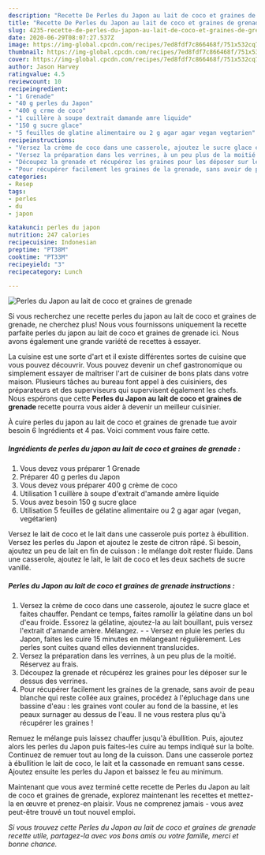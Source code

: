 ```yaml
---
description: "Recette De Perles du Japon au lait de coco et graines de grenade"
title: "Recette De Perles du Japon au lait de coco et graines de grenade"
slug: 4235-recette-de-perles-du-japon-au-lait-de-coco-et-graines-de-grenade
date: 2020-06-29T08:07:27.537Z
image: https://img-global.cpcdn.com/recipes/7ed8fdf7c866468f/751x532cq70/perles-du-japon-au-lait-de-coco-et-graines-de-grenade-photo-principale-de-la-recette.jpg
thumbnail: https://img-global.cpcdn.com/recipes/7ed8fdf7c866468f/751x532cq70/perles-du-japon-au-lait-de-coco-et-graines-de-grenade-photo-principale-de-la-recette.jpg
cover: https://img-global.cpcdn.com/recipes/7ed8fdf7c866468f/751x532cq70/perles-du-japon-au-lait-de-coco-et-graines-de-grenade-photo-principale-de-la-recette.jpg
author: Jason Harvey
ratingvalue: 4.5
reviewcount: 10
recipeingredient:
- "1 Grenade"
- "40 g perles du Japon"
- "400 g crme de coco"
- "1 cuillère à soupe dextrait damande amre liquide"
- "150 g sucre glace"
- "5 feuilles de glatine alimentaire ou 2 g agar agar vegan vegtarien"
recipeinstructions:
- "Versez la crème de coco dans une casserole, ajoutez le sucre glace et faites chauffer. Pendant ce temps, faites ramollir la gélatine dans un bol d&#39;eau froide. Essorez la gélatine, ajoutez-la au lait bouillant, puis versez l&#39;extrait d&#39;amande amère. Mélangez.  Versez en pluie les perles du Japon, faites les cuire 15 minutes en mélangeant régulièrement. Les perles sont cuites quand elles deviennent translucides."
- "Versez la préparation dans les verrines, à un peu plus de la moitié. Réservez au frais."
- "Découpez la grenade et récupérez les graines pour les déposer sur le dessus des verrines."
- "Pour récupérer facilement les graines de la grenade, sans avoir de peau blanche qui reste collée aux graines, procédez à l&#39;épluchage dans une bassine d&#39;eau : les graines vont couler au fond de la bassine, et les peaux surnager au dessus de l&#39;eau. Il ne vous restera plus qu&#39;à récupérer les graines !"
categories:
- Resep
tags:
- perles
- du
- japon

katakunci: perles du japon 
nutrition: 247 calories
recipecuisine: Indonesian
preptime: "PT38M"
cooktime: "PT33M"
recipeyield: "3"
recipecategory: Lunch

---
```



![Perles du Japon au lait de coco et graines de grenade](https://img-global.cpcdn.com/recipes/7ed8fdf7c866468f/751x532cq70/perles-du-japon-au-lait-de-coco-et-graines-de-grenade-photo-principale-de-la-recette.jpg)

Si vous recherchez une recette perles du japon au lait de coco et graines de grenade, ne cherchez plus! Nous vous fournissons uniquement la recette parfaite perles du japon au lait de coco et graines de grenade ici. Nous avons également une grande variété de recettes à essayer.

La cuisine est une sorte d'art et il existe différentes sortes de cuisine que vous pouvez découvrir. Vous pouvez devenir un chef gastronomique ou simplement essayer de maîtriser l'art de cuisiner de bons plats dans votre maison. Plusieurs tâches au bureau font appel à des cuisiniers, des préparateurs et des superviseurs qui supervisent également les chefs. Nous espérons que cette <strong> Perles du Japon au lait de coco et graines de grenade </strong> recette pourra vous aider à devenir un meilleur cuisinier.

<!--inarticleads1-->

À cuire perles du japon au lait de coco et graines de grenade tue avoir besoin 6 Ingrédients et 4 pas. Voici comment vous faire cette.

##### Ingrédients de perles du japon au lait de coco et graines de grenade :

1. Vous devez vous préparer 1 Grenade
1. Préparer 40 g perles du Japon
1. Vous devez vous préparer 400 g crème de coco
1. Utilisation 1 cuillère à soupe d&#39;extrait d&#39;amande amère liquide
1. Vous avez besoin 150 g sucre glace
1. Utilisation 5 feuilles de gélatine alimentaire ou 2 g agar agar (vegan, vegétarien)


Versez le lait de coco et le lait dans une casserole puis portez à ébullition. Versez les perles du Japon et ajoutez le zeste de citron râpé. Si besoin, ajoutez un peu de lait en fin de cuisson : le mélange doit rester fluide. Dans une casserole, ajoutez le lait, le lait de coco et les deux sachets de sucre vanillé. 

<!--inarticleads2-->

##### Perles du Japon au lait de coco et graines de grenade instructions :

1. Versez la crème de coco dans une casserole, ajoutez le sucre glace et faites chauffer. Pendant ce temps, faites ramollir la gélatine dans un bol d&#39;eau froide. Essorez la gélatine, ajoutez-la au lait bouillant, puis versez l&#39;extrait d&#39;amande amère. Mélangez. -  - Versez en pluie les perles du Japon, faites les cuire 15 minutes en mélangeant régulièrement. Les perles sont cuites quand elles deviennent translucides.
1. Versez la préparation dans les verrines, à un peu plus de la moitié. Réservez au frais.
1. Découpez la grenade et récupérez les graines pour les déposer sur le dessus des verrines.
1. Pour récupérer facilement les graines de la grenade, sans avoir de peau blanche qui reste collée aux graines, procédez à l&#39;épluchage dans une bassine d&#39;eau : les graines vont couler au fond de la bassine, et les peaux surnager au dessus de l&#39;eau. Il ne vous restera plus qu&#39;à récupérer les graines !


Remuez le mélange puis laissez chauffer jusqu&#39;à ébullition. Puis, ajoutez alors les perles du Japon puis faites-les cuire au temps indiqué sur la boîte. Continuez de remuer tout au long de la cuisson. Dans une casserole portez à ébullition le lait de coco, le lait et la cassonade en remuant sans cesse. Ajoutez ensuite les perles du Japon et baissez le feu au minimum. 

<!--inarticleads1-->

<p>
Maintenant que vous avez terminé cette recette de Perles du Japon au lait de coco et graines de grenade, explorez maintenant les recettes et mettez-la en œuvre et prenez-en plaisir. Vous ne comprenez jamais - vous avez peut-être trouvé un tout nouvel emploi.
</p>

<p>
<i>Si vous trouvez cette Perles du Japon au lait de coco et graines de grenade recette utile, partagez-la avec vos bons amis ou votre famille, merci et bonne chance.</i>
</p>
